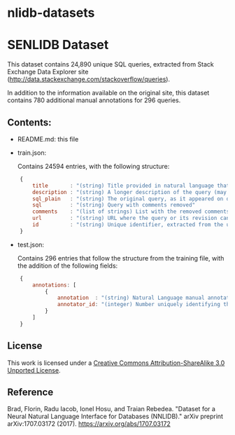 # nlidb-datasets

SENLIDB Dataset
=================================================
This dataset contains 24,890 unique SQL queries, extracted from Stack Exchange Data Explorer site
(http://data.stackexchange.com/stackoverflow/queries).

In addition to the information available on the original site, this dataset contains 780 additional 
manual annotations for 296 queries.

Contents:
----------

- README.md: this file

- train.json:

    Contains 24594 entries, with the following structure:
    
```javascript
    {
        title       : "(string) Title provided in natural language that explains the meaning of the SQL query"
        description : "(string) A longer description of the query (may be missing)"
        sql_plain   : "(string) The original query, as it appeared on data.stackexchange"
        sql         : "(string) Query with comments removed"
        comments    : "(list of strings) List with the removed comments"
        url         : "(string) URL where the query or its revision can be found"
        id          : "(string) Unique identifier, extracted from the url"
    }
```

- test.json:

    Contains 296 entries that follow the structure from the training file, with the addition
    of the following fields:

```javascript
    {
        annotations: [
            {
                annotation  : "(string) Natural Language manual annotation"
                annotator_id: "(integer) Number uniquely identifying the annotator"
            }
        ]
    }
```

License
------------
This work is licensed under a [Creative Commons Attribution-ShareAlike 3.0 Unported License](https://creativecommons.org/licenses/by-sa/3.0/).
   
Reference
------------
Brad, Florin, Radu Iacob, Ionel Hosu, and Traian Rebedea. "Dataset for a Neural Natural Language Interface for Databases (NNLIDB)." arXiv preprint arXiv:1707.03172 (2017). https://arxiv.org/abs/1707.03172
